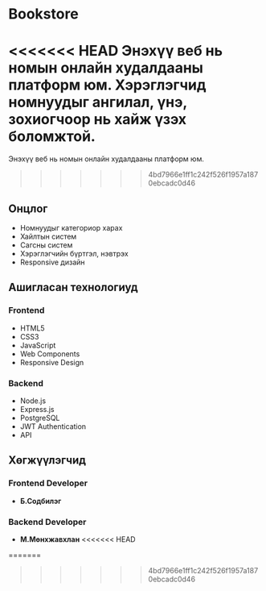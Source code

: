 # Bookstore 

<<<<<<< HEAD
Энэхүү веб нь номын онлайн худалдааны платформ юм. Хэрэглэгчид номнуудыг ангилал, үнэ, зохиогчоор нь хайж үзэх боломжтой.
=======
Энэхүү веб нь номын онлайн худалдааны платформ юм.
>>>>>>> 4bd7966e1ff1c242f526f1957a1870ebcadc0d46

##  Онцлог

- Номнуудыг категориор харах
- Хайлтын систем
- Сагсны систем
- Хэрэглэгчийн бүртгэл, нэвтрэх
- Responsive дизайн

## Ашигласан технологиуд

### Frontend
- HTML5
- CSS3
- JavaScript 
- Web Components
- Responsive Design

### Backend
- Node.js
- Express.js
- PostgreSQL
- JWT Authentication
- API

## Хөгжүүлэгчид

### Frontend Developer
- **Б.Содбилэг**

### Backend Developer
- **М.Мөнхжавхлан**
<<<<<<< HEAD

=======
>>>>>>> 4bd7966e1ff1c242f526f1957a1870ebcadc0d46
